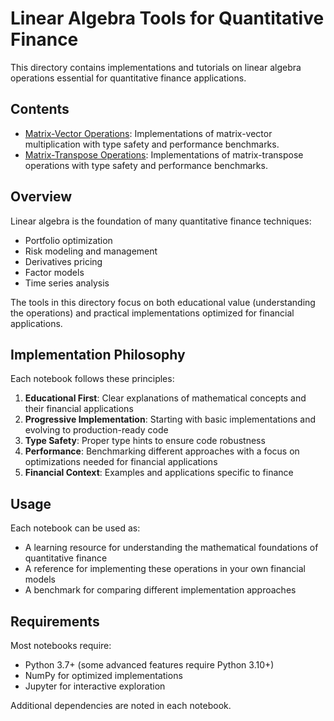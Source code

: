 # Linear Algebra Tools for Quantitative Finance

This directory contains implementations and tutorials on linear algebra operations essential for quantitative finance applications.

## Contents

- [Matrix-Vector Operations](./matrix_vector_operations.ipynb): Implementations of matrix-vector multiplication with type safety and performance benchmarks.
- [Matrix-Transpose Operations](./matrix_transpose_operations.ipynb): Implementations of matrix-transpose operations with type safety and performance benchmarks.

## Overview

Linear algebra is the foundation of many quantitative finance techniques:

- Portfolio optimization
- Risk modeling and management
- Derivatives pricing
- Factor models
- Time series analysis

The tools in this directory focus on both educational value (understanding the operations) and practical implementations optimized for financial applications.

## Implementation Philosophy

Each notebook follows these principles:

1. **Educational First**: Clear explanations of mathematical concepts and their financial applications
2. **Progressive Implementation**: Starting with basic implementations and evolving to production-ready code
3. **Type Safety**: Proper type hints to ensure code robustness
4. **Performance**: Benchmarking different approaches with a focus on optimizations needed for financial applications
5. **Financial Context**: Examples and applications specific to finance

## Usage

Each notebook can be used as:

- A learning resource for understanding the mathematical foundations of quantitative finance
- A reference for implementing these operations in your own financial models
- A benchmark for comparing different implementation approaches

## Requirements

Most notebooks require:
- Python 3.7+ (some advanced features require Python 3.10+)
- NumPy for optimized implementations
- Jupyter for interactive exploration

Additional dependencies are noted in each notebook.
